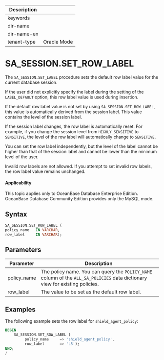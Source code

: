 | Description   |                 |
|---------------|-----------------|
| keywords      |                 |
| dir-name      |                 |
| dir-name-en   |                 |
| tenant-type   | Oracle Mode     |

# SA_SESSION.SET_ROW_LABEL

The `SA_SESSION.SET_LABEL` procedure sets the default row label value for the current database session.

If the user did not explicitly specify the label during the setting of the `LABEL_DEFAULT` option, this row label value is used during insertion.

If the default row label value is not set by using `SA_SESSION.SET_ROW_LABEL`, this value is automatically derived from the session label. This value contains the level of the session label.

If the session label changes, the row label is automatically reset. For example, if you change the session level from `HIGHLY_SENSITIVE` to `SENSITIVE`, the level of the row label will automatically change to `SENSITIVE`.

You can set the row label independently, but the level of the label cannot be higher than that of the session label and cannot be lower than the minimum level of the user.

Invalid row labels are not allowed. If you attempt to set invalid row labels, the row label value remains unchanged.

  <main id="notice" >
    <h4>Applicability</h4>
    <p>This topic applies only to OceanBase Database Enterprise Edition. OceanBase Database Community Edition provides only the MySQL mode. </p>
  </main>

## Syntax

```sql
SA_SESSION.SET_ROW_LABEL (
policy_name   IN VARCHAR,
row_label     IN VARCHAR);
```



## Parameters



| **Parameter** | **Description** |
|-------------|-----------------------------------------------------------|
| policy_name | The policy name. You can query the `POLICY_NAME` column of the `ALL_SA_POLICIES` data dictionary view for existing policies.  |
| row_label | The value to be set as the default row label.  |



## Examples

The following example sets the row label for `shield_agent_policy`:

```sql
BEGIN
    SA_SESSION.SET_ROW_LABEL (
         policy_name     => 'shield_agent_policy',
         row_label       => 'L5');
END;
/
```



